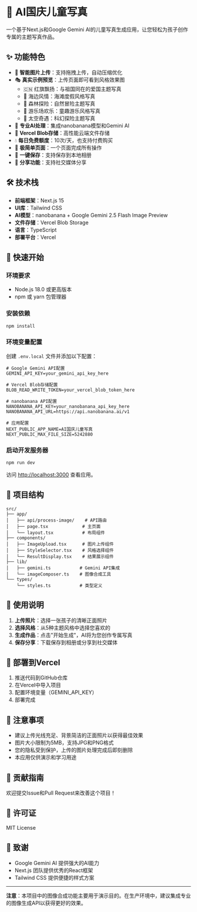 # 🎨 AI国庆儿童写真

一个基于Next.js和Google Gemini AI的儿童写真生成应用，让您轻松为孩子创作专属的主题写真作品。

## ✨ 功能特色

- 📸 **智能图片上传**：支持拖拽上传，自动压缩优化
- 🎭 **真实示例预览**：上传页面即可看到风格效果图
  - 🇨🇳 红旗飘扬：与祖国同在的爱国主题写真
  - 🌊 海边风情：海滩度假风格写真
  - 🌲 森林探险：自然冒险主题写真
  - 🎠 游乐场欢乐：童趣游乐风格写真
  - 🚀 太空奇遇：科幻探险主题写真
- 🤖 **专业AI处理**：集成nanobanana模型和Gemini AI
- 💾 **Vercel Blob存储**：高性能云端文件存储
- 💧 **每日免费额度**：10次/天，也支持付费购买
- 📱 **极简单页面**：一个页面完成所有操作
- 💾 **一键保存**：支持保存到本地相册
- 🔄 **分享功能**：支持社交媒体分享

## 🛠️ 技术栈

- **前端框架**：Next.js 15
- **UI库**：Tailwind CSS
- **AI模型**：nanobanana + Google Gemini 2.5 Flash Image Preview
- **文件存储**：Vercel Blob Storage
- **语言**：TypeScript
- **部署平台**：Vercel

## 🚀 快速开始

### 环境要求

- Node.js 18.0 或更高版本
- npm 或 yarn 包管理器

### 安装依赖

```bash
npm install
```

### 环境变量配置

创建 `.env.local` 文件并添加以下配置：

```env
# Google Gemini API配置
GEMINI_API_KEY=your_gemini_api_key_here

# Vercel Blob存储配置
BLOB_READ_WRITE_TOKEN=your_vercel_blob_token_here

# nanobanana API配置
NANOBANANA_API_KEY=your_nanobanana_api_key_here
NANOBANANA_API_URL=https://api.nanobanana.ai/v1

# 应用配置
NEXT_PUBLIC_APP_NAME=AI国庆儿童写真
NEXT_PUBLIC_MAX_FILE_SIZE=5242880
```

### 启动开发服务器

```bash
npm run dev
```

访问 [http://localhost:3000](http://localhost:3000) 查看应用。

## 📁 项目结构

```
src/
├── app/
│   ├── api/process-image/    # API路由
│   ├── page.tsx             # 主页面
│   └── layout.tsx           # 布局组件
├── components/
│   ├── ImageUpload.tsx      # 图片上传组件
│   ├── StyleSelector.tsx    # 风格选择组件
│   └── ResultDisplay.tsx    # 结果展示组件
├── lib/
│   ├── gemini.ts           # Gemini API集成
│   └── imageComposer.ts    # 图像合成工具
└── types/
    └── styles.ts           # 类型定义
```

## 🎯 使用说明

1. **上传照片**：选择一张孩子的清晰正面照片
2. **选择风格**：从5种主题风格中选择您喜欢的
3. **生成作品**：点击"开始生成"，AI将为您创作专属写真
4. **保存分享**：下载保存到相册或分享到社交媒体

## 🔧 部署到Vercel

1. 推送代码到GitHub仓库
2. 在Vercel中导入项目
3. 配置环境变量（GEMINI_API_KEY）
4. 部署完成

## 📝 注意事项

- 建议上传光线充足、背景简洁的正面照片以获得最佳效果
- 图片大小限制为5MB，支持JPG和PNG格式
- 您的隐私受到保护，上传的图片处理完成后即刻删除
- 本应用仅供演示和学习用途

## 🤝 贡献指南

欢迎提交Issue和Pull Request来改善这个项目！

## 📄 许可证

MIT License

## 🙏 致谢

- Google Gemini AI 提供强大的AI能力
- Next.js 团队提供优秀的React框架
- Tailwind CSS 提供便捷的样式方案

---

**注意**：本项目中的图像合成功能主要用于演示目的。在生产环境中，建议集成专业的图像生成API以获得更好的效果。
